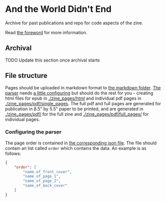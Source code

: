 # And the World Didn't End

Archive for past publications and repo for code aspects of the zine.

Read [the foreword](./zine_pages/md/foreword.md) for more information.

## Archival
TODO Update this section once archival starts

## File structure
Pages should be uploaded in markdown format to [the markdown folder](./zine_pages/md/). [The parser](./zine_parser.py) needs [a little configuring](#configuring-the-parser) but should do the rest for you - creating html files for epub in [./zine_pages/html](./zine_pages/html/) and individual pdf pages in [./zine_pages/pdf/single_pages](./zine_pages/pdf/single_pages/). The full pdf and full pages are generated for publication in 8.5" by 5.5" paper to be printed, and are generated in [./zine_pages/pdf/](./zine_pages/pdf/) for the full zine and [./zine_pages/pdf/full_pages/](./zine_pages/pdf/full_pages/) for individual pages.

### Configuring the parser
The page order is contained in [the corresponding json file](./page_order.json). The file should contain an list called `order` which contains the data. An example is as follows:

```json
{
    "order": [
        "name_of_front_cover",
        "name_of_page_1",
        "name_of_page_2",
        "name_of_back_cover"
    ]
}
```